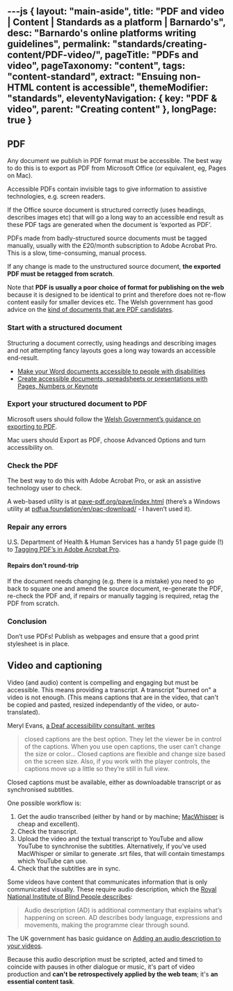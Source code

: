 ---js
{
	layout: "main-aside",
	title: "PDF and video | Content | Standards as a platform | Barnardo's",
	desc: "Barnardo's online platforms writing guidelines",
	permalink: "standards/creating-content/PDF-video/",
	pageTitle: "PDFs and video",
	pageTaxonomy: "content",
	tags: "content-standard",
	extract: "Ensuing non-HTML content is accessible",
	themeModifier: "standards",
	eleventyNavigation: {
		key: "PDF & video",
		parent: "Creating content"
	},
	longPage: true
}
---

## PDF

Any document we publish in PDF format must be accessible. The best way to do this is to export as PDF from Microsoft Office (or equivalent, eg, Pages on Mac).

Accessible PDFs contain invisible tags to give information to assistive technologies, e.g. screen readers.

If the Office source document is structured correctly (uses headings, describes images etc) that will go a long way to an accessible end result as these PDF tags are generated when the document is ‘exported as PDF’.

PDFs made from badly-structured source documents must be tagged manually, usually with the £20/month subscription to Adobe Acrobat Pro. This is a slow, time-consuming, manual process.

If any change is made to the unstructured source document, **the exported PDF must be retagged from scratch**.

Note that **PDF is usually a poor choice of format for publishing on the web** because it is designed to be identical to print and therefore does not re-flow content easily for smaller devices etc. The Welsh government has good advice on the [kind of documents that are PDF candidates](https://www.gov.wales/publishing-pdfs-and-other-files-govwales#49671).

### Start with a structured document

Structuring a document correctly, using headings and describing images and not attempting fancy layouts goes a long way towards an accessible end-result.

* [Make your Word documents accessible to people with disabilities ](https://support.microsoft.com/en-gb/office/make-your-word-documents-accessible-to-people-with-disabilities-d9bf3683-87ac-47ea-b91a-78dcacb3c66d)
* [Create accessible documents, spreadsheets or presentations with Pages, Numbers or Keynote](https://support.apple.com/en-gb/102031)

### Export your structured document to PDF

Microsoft users should follow the [Welsh Government’s guidance on exporting to PDF](https://www.gov.wales/how-create-accessible-word-documents#134130).

Mac users should Export as PDF, choose Advanced Options and turn accessibility on.

### Check the PDF

The best way to do this with Adobe Acrobat Pro, or ask an assistive technology user to check.

A web-based utility is at [pave-pdf.org/pave/index.html](https://pave-pdf.org/pave/index.html) (there’s a Windows utility at [pdfua.foundation/en/pac-download/](https://pdfua.foundation/en/pac-download/) - I haven’t used it).

### Repair any errors
U.S. Department of Health & Human Services has a handy 51 page guide (!) to [Tagging PDF’s in Adobe Acrobat Pro](https://www.hhs.gov/sites/default/files/pdf-tagging.pdf).

#### Repairs don’t round-trip
If the document needs changing (e.g. there is a mistake) you need to go back to square one and amend the source document, re-generate the PDF, re-check the PDF and, if repairs or manually tagging is required, retag the PDF from scratch.

### Conclusion

Don’t use PDFs! Publish as webpages and ensure that a good print stylesheet is in place.

## Video and captioning

Video (and audio) content is compelling and engaging but must be accessible. This means providing a transcript. A transcript "burned on" a video is not enough. (This means captions that are in the video, that can't be copied and pasted, resized independantly of the video, or auto-translated).

Meryl Evans, [a Deaf accessibility consultant, writes](https://meryl.net/why-captioned-videos-are-important/)
> closed captions are the best option. They let the viewer be in control of the captions. When you use open captions, the user can’t change the size or color… Closed captions are flexible and change size based on the screen size. Also, if you work with the player controls, the captions move up a little so they’re still in full view.

Closed captions must be available, either as downloadable transcript or as synchronised subtitles.

One possible workflow is:

1. Get the audio transcribed (either by hand or by machine; [MacWhisper](https://goodsnooze.gumroad.com/l/macwhisper) is cheap and excellent).
2. Check the transcript.
3. Upload the video and the textual transcript to YouTube and allow YouTube to synchronise the subtitles. Alternatively, if you've used MacWhisper or similar to generate .srt files, that will contain timestamps which YouTube can use.
4. Check that the subtitles are in sync.

Some videos have content that communicates information that is only communicated visually. These require audio description, which the [Royal National Institute of Blind People  describes](https://www.rnib.org.uk/living-with-sight-loss/assistive-aids-and-technology/tv-audio-and-gaming/audio-description-ad/#:~:text=What%20is%20Audio%20Description%3F,the%20programme%20clear%20through%20sound):
> Audio description (AD) is additional commentary that explains what’s happening on screen. AD describes body language, expressions and movements, making the programme clear through sound.

The UK government has basic guidance on [Adding an audio description to your videos](https://gcs.civilservice.gov.uk/guidance/accessible-communications/adding-an-audio-description-to-your-videos/).

Because this audio description must be scripted, acted and timed to coincide with pauses in other dialogue or music, it's part of video production and **can't be retrospectively applied by the web team**; it's **an essential content task**.



